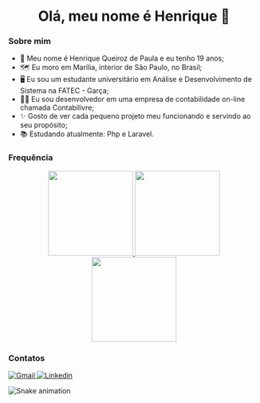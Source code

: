 <h1 align="center">Olá, meu nome é Henrique 🌵</h1>

### Sobre mim
- 👤 Meu nome é Henrique Queiroz de Paula e eu tenho 19 anos;
- 🗺️ Eu moro em Marília, interior de São Paulo, no Brasil;
- 🖥️ Eu sou um estudante universitário em Análise e Desenvolvimento de Sistema na FATEC - Garça;
- 👨‍💻 Eu sou desenvolvedor em uma empresa de contabilidade on-line chamada Contabilivre;
- ✨ Gosto de ver cada pequeno projeto meu funcionando e servindo ao seu propósito;
- 📚 Estudando atualmente: Php e Laravel.

### Frequência
<div align="center">
  <a href="https://github.com/henrique-queiroz">
  <img height='170vh' src='https://github-readme-stats.vercel.app/api?username=HenriqueQueirozz&theme=dark'>
  <img height='170vh' src='https://github-readme-stats.vercel.app/api/top-langs/?username=HenriqueQueirozz&hide=html&layout=compact&theme=dark'>
  <img height='170vh' src='https://github-readme-stats.vercel.app/api/top-langs/?username=HenriqueQueirozz&hide=html&layout=compact=true&theme=dark'>
  </a>
</div>

### Contatos
<div>
  
  <a href="mailto:henrique.q.paula@gmail.com">
    <img alt="Gmail" src="https://img.shields.io/badge/Gmail-D14836?style=for-the-badge&logo=gmail&logoColor=white" title="Gmail"/>
  </a>
  
  <a href="https://www.linkedin.com/in/henrique-queiroz-a1a0bb1b7">
    <img alt="Linkedin" src="https://img.shields.io/badge/linkedin%20-%230077B5.svg?&style=for-the-badge&logo=linkedin&logoColor=white" title="Linkedin"/>
  </a>
  
  ![Snake animation](https://github.com/PabloHenrique/PabloHenrique/blob/output/github-contribution-grid-snake.svg)
